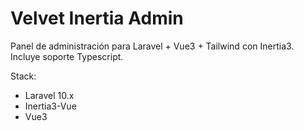# Velvet Inertia Admin

Panel de administración para Laravel + Vue3 + Tailwind con Inertia3. Incluye soporte Typescript.

Stack:

- Laravel 10.x
- Inertia3-Vue
- Vue3